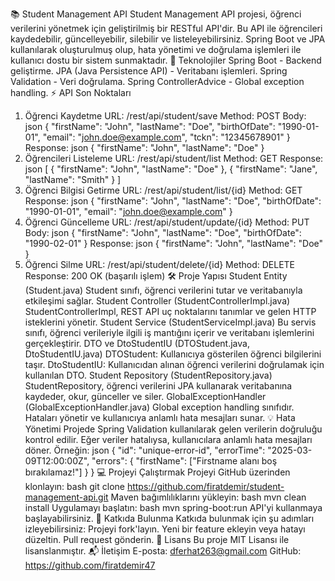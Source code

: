 📚 Student Management API
Student Management API projesi, öğrenci verilerini yönetmek için geliştirilmiş bir RESTful API'dir. Bu API ile öğrencileri kaydedebilir, güncelleyebilir, silebilir ve listeleyebilirsiniz. Spring Boot ve JPA kullanılarak oluşturulmuş olup, hata yönetimi ve doğrulama işlemleri ile kullanıcı dostu bir sistem sunmaktadır.
🚀 Teknolojiler
Spring Boot - Backend geliştirme.
JPA (Java Persistence API) - Veritabanı işlemleri.
Spring Validation - Veri doğrulama.
Spring ControllerAdvice - Global exception handling.
⚡ API Son Noktaları
1. Öğrenci Kaydetme
URL: /rest/api/student/save
Method: POST
Body:
json
{
  "firstName": "John",
  "lastName": "Doe",
  "birthOfDate": "1990-01-01",
  "email": "john.doe@example.com",
  "tckn": "12345678901"
}
Response:
json
{
  "firstName": "John",
  "lastName": "Doe"
}
2. Öğrencileri Listeleme
URL: /rest/api/student/list
Method: GET
Response:
json
[
  {
    "firstName": "John",
    "lastName": "Doe"
  },
  {
    "firstName": "Jane",
    "lastName": "Smith"
  }
]
3. Öğrenci Bilgisi Getirme
URL: /rest/api/student/list/{id}
Method: GET
Response:
json
{
  "firstName": "John",
  "lastName": "Doe",
  "birthOfDate": "1990-01-01",
  "email": "john.doe@example.com"
}
4. Öğrenci Güncelleme
URL: /rest/api/student/update/{id}
Method: PUT
Body:
json
{
  "firstName": "John",
  "lastName": "Doe",
  "birthOfDate": "1990-02-01"
}
Response:
json
{
  "firstName": "John",
  "lastName": "Doe"
}
5. Öğrenci Silme
URL: /rest/api/student/delete/{id}
Method: DELETE
Response: 200 OK (başarılı işlem)
🛠️ Proje Yapısı
Student Entity (Student.java)
Student sınıfı, öğrenci verilerini tutar ve veritabanıyla etkileşimi sağlar.
Student Controller (StudentControllerImpl.java)
StudentControllerImpl, REST API uç noktalarını tanımlar ve gelen HTTP isteklerini yönetir.
Student Service (StudentServiceImpl.java)
Bu servis sınıfı, öğrenci verileriyle ilgili iş mantığını içerir ve veritabanı işlemlerini gerçekleştirir.
DTO ve DtoStudentIU (DTOStudent.java, DtoStudentIU.java)
DTOStudent: Kullanıcıya gösterilen öğrenci bilgilerini taşır.
DtoStudentIU: Kullanıcıdan alınan öğrenci verilerini doğrulamak için kullanılan DTO.
Student Repository (StudentRepository.java)
StudentRepository, öğrenci verilerini JPA kullanarak veritabanına kaydeder, okur, günceller ve siler.
GlobalExceptionHandler (GlobalExceptionHandler.java)
Global exception handling sınıfıdır. Hataları yönetir ve kullanıcıya anlamlı hata mesajları sunar.
💡 Hata Yönetimi
Projede Spring Validation kullanılarak gelen verilerin doğruluğu kontrol edilir. Eğer veriler hatalıysa, kullanıcılara anlamlı hata mesajları döner. Örneğin:
json
{
  "id": "unique-error-id",
  "errorTime": "2025-03-09T12:00:00Z",
  "errors": {
    "firstName": ["Firstname alanı boş bırakılamaz!"]
  }
}
💻 Projeyi Çalıştırmak
Projeyi GitHub üzerinden klonlayın:
bash
git clone https://github.com/firatdemir/student-management-api.git
Maven bağımlılıklarını yükleyin:
bash
mvn clean install
Uygulamayı başlatın:
bash
mvn spring-boot:run
API'yi kullanmaya başlayabilirsiniz.
🤝 Katkıda Bulunma
Katkıda bulunmak için şu adımları izleyebilirsiniz:
Projeyi fork'layın.
Yeni bir feature ekleyin veya hatayı düzeltin.
Pull request gönderin.
📜 Lisans
Bu proje MIT Lisansı ile lisanslanmıştır.
📬 İletişim
E-posta: dferhat263@gmail.com
GitHub: https://github.com/firatdemir47
